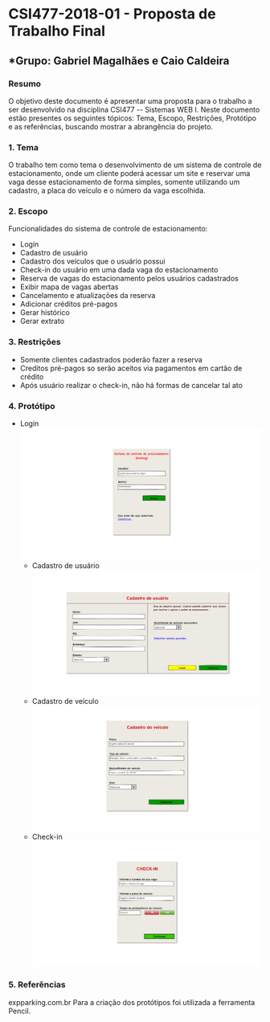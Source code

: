 # **CSI477-2018-01 - Proposta de Trabalho Final**
## *Grupo: Gabriel Magalhães e Caio Caldeira


### Resumo
O objetivo deste documento é apresentar uma proposta para o trabalho a ser desenvolvido na disciplina CSI477 -- Sistemas WEB I. Neste documento estão presentes os seguintes tópicos: Tema, Escopo, Restrições, Protótipo e as referências, buscando mostrar a abrangência do projeto.

### 1. Tema

O trabalho tem como tema o desenvolvimento de um sistema de controle de estacionamento, onde um cliente poderá acessar um site e reservar uma vaga desse estacionamento de forma simples, somente utilizando um cadastro, a placa do veículo e o número da vaga escolhida.

### 2. Escopo
Funcionalidades do sistema de controle de estacionamento:
* Login
* Cadastro de usuário
* Cadastro dos veículos que o usuário possui
* Check-in do usuário em uma dada vaga do estacionamento
* Reserva de vagas do estacionamento pelos usuários cadastrados
* Exibir mapa de vagas abertas
* Cancelamento e atualizações da reserva
* Adicionar créditos pré-pagos
* Gerar histórico
* Gerar extrato


### 3. Restrições

 * Somente clientes cadastrados poderão fazer a reserva
 * Creditos pré-pagos so serão aceitos via pagamentos em cartão de crédito
 * Após usuário realizar o check-in, não há formas de cancelar tal ato
 

### 4. Protótipo
 * Login
  ![Login](https://github.com/UFOP-CSI477/2018-01-trabalho-final-controle-de-estacionamento-parking/blob/master/Prototipos/Tela_Login.png)
   * Cadastro de usuário
  ![Cadastro de usuário](https://github.com/UFOP-CSI477/2018-01-trabalho-final-controle-de-estacionamento-parking/blob/master/Prototipos/Tela_Cadastro_Usuario.png)
   * Cadastro de veículo
  ![Cadastro de veículo](https://github.com/UFOP-CSI477/2018-01-trabalho-final-controle-de-estacionamento-parking/blob/master/Prototipos/Tela_Cadastro_Veiculo.png)
   * Check-in
  ![Check-in](https://github.com/UFOP-CSI477/2018-01-trabalho-final-controle-de-estacionamento-parking/blob/master/Prototipos/Tela_CheckIn.png)

### 5. Referências
expparking.com.br
Para a criação dos protótipos foi utilizada a ferramenta Pencil.
